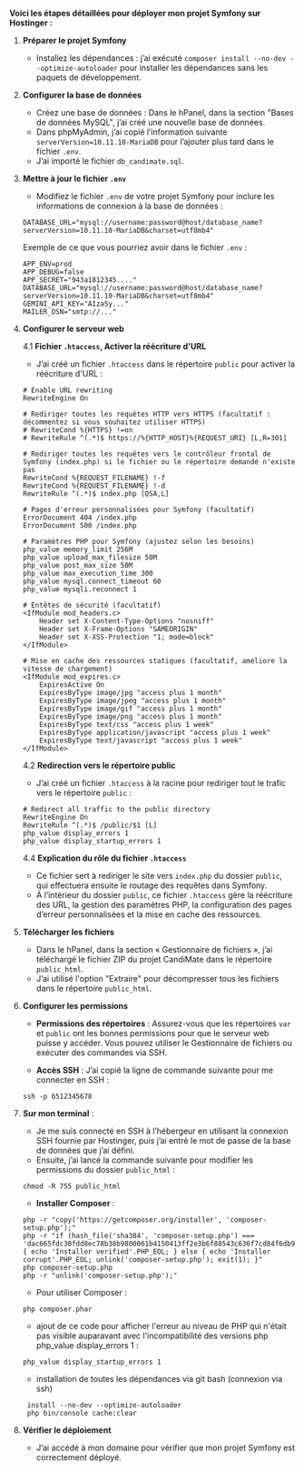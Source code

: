 **Voici les étapes détaillées pour déployer mon projet Symfony sur Hostinger :**

1. **Préparer le projet Symfony**

   - Installez les dépendances : j’ai exécuté `composer install --no-dev --optimize-autoloader` pour installer les dépendances sans les paquets de développement.

2. **Configurer la base de données**

   - Créez une base de données : Dans le hPanel, dans la section "Bases de données MySQL", j’ai créé une nouvelle base de données.
   - Dans phpMyAdmin, j’ai copié l’information suivante `serverVersion=10.11.10-MariaDB` pour l’ajouter plus tard dans le fichier `.env`.
   - J’ai importé le fichier `db_candimate.sql`.

3. **Mettre à jour le fichier `.env`**

   - Modifiez le fichier `.env` de votre projet Symfony pour inclure les informations de connexion à la base de données :

   ```
   DATABASE_URL="mysql://username:password@host/database_name?serverVersion=10.11.10-MariaDB&charset=utf8mb4"
   ```

   Exemple de ce que vous pourriez avoir dans le fichier `.env` :

   ```
   APP_ENV=prod
   APP_DEBUG=false
   APP_SECRET="943a1812345...."
   DATABASE_URL="mysql://username:password@host/database_name?serverVersion=10.11.10-MariaDB&charset=utf8mb4"
   GEMINI_API_KEY="AIzaSy..."
   MAILER_DSN="smtp://..."
   ```

4. **Configurer le serveur web**

   4.1 **Fichier `.htaccess`, Activer la réécriture d'URL**

   - J’ai créé un fichier `.htaccess` dans le répertoire `public` pour activer la réécriture d'URL :

   ```
   # Enable URL rewriting
   RewriteEngine On

   # Rediriger toutes les requêtes HTTP vers HTTPS (facultatif : décommentez si vous souhaitez utiliser HTTPS)
   # RewriteCond %{HTTPS} !=on
   # RewriteRule ^(.*)$ https://%{HTTP_HOST}%{REQUEST_URI} [L,R=301]

   # Rediriger toutes les requêtes vers le contrôleur frontal de Symfony (index.php) si le fichier ou le répertoire demandé n'existe pas
   RewriteCond %{REQUEST_FILENAME} !-f
   RewriteCond %{REQUEST_FILENAME} !-d
   RewriteRule ^(.*)$ index.php [QSA,L]

   # Pages d'erreur personnalisées pour Symfony (facultatif)
   ErrorDocument 404 /index.php
   ErrorDocument 500 /index.php

   # Paramètres PHP pour Symfony (ajustez selon les besoins)
   php_value memory_limit 256M
   php_value upload_max_filesize 50M
   php_value post_max_size 50M
   php_value max_execution_time 300
   php_value mysql.connect_timeout 60
   php_value mysqli.reconnect 1

   # Entêtes de sécurité (facultatif)
   <IfModule mod_headers.c>
       Header set X-Content-Type-Options "nosniff"
       Header set X-Frame-Options "SAMEORIGIN"
       Header set X-XSS-Protection "1; mode=block"
   </IfModule>

   # Mise en cache des ressources statiques (facultatif, améliore la vitesse de chargement)
   <IfModule mod_expires.c>
       ExpiresActive On
       ExpiresByType image/jpg "access plus 1 month"
       ExpiresByType image/jpeg "access plus 1 month"
       ExpiresByType image/gif "access plus 1 month"
       ExpiresByType image/png "access plus 1 month"
       ExpiresByType text/css "access plus 1 week"
       ExpiresByType application/javascript "access plus 1 week"
       ExpiresByType text/javascript "access plus 1 week"
   </IfModule>
   ```

   4.2 **Redirection vers le répertoire public**

   - J’ai créé un fichier `.htaccess` à la racine pour rediriger tout le trafic vers le répertoire `public` :

   ```
   # Redirect all traffic to the public directory
   RewriteEngine On
   RewriteRule ^(.*)$ /public/$1 [L]
   php_value display_errors 1
   php_value display_startup_errors 1
   ```

   4.4 **Explication du rôle du fichier `.htaccess`**

   - Ce fichier sert à rediriger le site vers `index.php` du dossier `public`, qui effectuera ensuite le routage des requêtes dans Symfony.
   - À l’intérieur du dossier `public`, ce fichier `.htaccess` gère la réécriture des URL, la gestion des paramètres PHP, la configuration des pages d’erreur personnalisées et la mise en cache des ressources.

5. **Télécharger les fichiers**

   - Dans le hPanel, dans la section « Gestionnaire de fichiers », j’ai téléchargé le fichier ZIP du projet CandiMate dans le répertoire `public_html`.
   - J’ai utilisé l'option "Extraire" pour décompresser tous les fichiers dans le répertoire `public_html`.

6. **Configurer les permissions**

   - **Permissions des répertoires** : Assurez-vous que les répertoires `var` et `public` ont les bonnes permissions pour que le serveur web puisse y accéder. Vous pouvez utiliser le Gestionnaire de fichiers ou exécuter des commandes via SSH.

   - **Accès SSH** : J’ai copié la ligne de commande suivante pour me connecter en SSH :

   ```
   ssh -p 6512345678
   ```

7. **Sur mon terminal** :

   - Je me suis connecté en SSH à l’hébergeur en utilisant la connexion SSH fournie par Hostinger, puis j’ai entré le mot de passe de la base de données que j’ai défini.
   - Ensuite, j’ai lancé la commande suivante pour modifier les permissions du dossier `public_html` :

   ```
   chmod -R 755 public_html
   ```

   - **Installer Composer** :

   ```
   php -r "copy('https://getcomposer.org/installer', 'composer-setup.php');"
   php -r "if (hash_file('sha384', 'composer-setup.php') === 'dac665fdc30fdd8ec78b38b9800061b4150413ff2e3b6f88543c636f7cd84f6db9189d43a81e5503cda447da73c7e5b6') { echo 'Installer verified'.PHP_EOL; } else { echo 'Installer corrupt'.PHP_EOL; unlink('composer-setup.php'); exit(1); }"
   php composer-setup.php
   php -r "unlink('composer-setup.php');"
   ```

   - Pour utiliser Composer :

   ```
   php composer.phar
   ```

   - ajout de ce code pour afficher l'erreur au niveau de PHP qui n'était pas visible auparavant avec l'incompatibilité des versions php php_value display_errors 1 :

   ```
   php_value display_startup_errors 1
   ```

   - installation de toutes les dépendances via git bash (connexion via ssh)

   ```
    install --no-dev --optimize-autoloader
    php bin/console cache:clear
   ```

8. **Vérifier le déploiement**
   - J’ai accédé à mon domaine pour vérifier que mon projet Symfony est correctement déployé.
